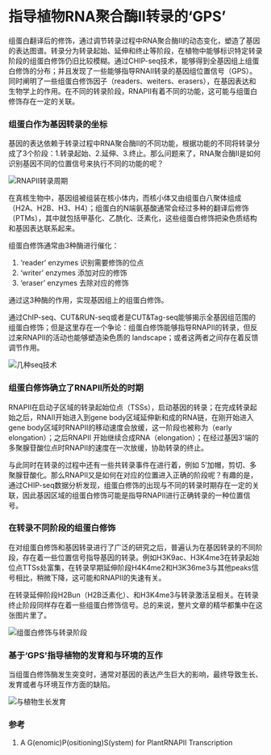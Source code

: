 # 指导植物RNA聚合酶II转录的‘GPS’

组蛋白翻译后的修饰，通过调节转录过程中RNA聚合酶II的动态变化，塑造了基因的表达图谱。转录分为转录起始、延伸和终止等阶段，在植物中能够标识特定转录阶段的组蛋白修饰仍旧比较模糊。通过CHIP-seq技术，能够得到全基因组上组蛋白修饰的分布；并且发现了一些能够指导RNAII转录的基因组位置信号（GPS）。同时阐明了一些组蛋白修饰因子（readers、weiters、erasers），在基因表达和生物学上的作用。在不同的转录阶段，RNAPII有着不同的功能，这可能与组蛋白修饰存在一定的关联。



### 组蛋白作为基因转录的坐标

基因的表达依赖于转录过程中RNA聚合酶II的不同功能，根据功能的不同将转录分成了3个阶段：1.转录起始、2.延伸、3.终止。那么问题来了，RNA聚合酶II是如何识别基因不同的位置信号来执行不同的功能的呢？

![RNAPII转录周期](https://s1.ax1x.com/2020/04/19/JKjSRU.png)

在真核生物中，基因组被组装在核小体内，而核小体又由组蛋白八聚体组成（H2A、H2B、H3、H4）；组蛋白的N端氨基酸通常会经过多种的翻译后修饰（PTMs），其中就包括甲基化、乙酰化、泛素化，这些组蛋白修饰把染色质结构和基因表达联系起来。

组蛋白修饰通常由3种酶进行催化：

1. ‘reader’ enzymes 识别需要修饰的位点
2. ‘writer’ enzymes 添加对应的修饰
3. ‘eraser’ enzymes 去除对应的修饰

通过这3种酶的作用，实现基因组上的组蛋白修饰。

通过ChIP-seq、CUT&RUN-seq或者是CUT&Tag-seq能够揭示全基因组范围的组蛋白修饰；但是这里存在一个争论：组蛋白修饰能够指导RNAPII的转录，但反过来RNAPII的活动也能够塑造染色质的 landscape；或者这两者之间存在着反馈调节作用。

![几种seq技术](https://s1.ax1x.com/2020/04/19/JKXUbR.png)

### 组蛋白修饰确立了RNAPII所处的时期

RNAPII在启动子区域的转录起始位点（TSSs），启动基因的转录；在完成转录起始之后，RNAII开始进入到gene body区域延伸新和成的RNA链，在刚开始进入gene body区域时RNAPII的移动速度会放缓，这一阶段也被称为（early elongation）；之后RNAPII 开始继续合成RNA（elongation）；在经过基因3'端的多聚腺苷酸位点时RNAPII的速度在一次放缓，协助转录的终止。



与此同时在转录的过程中还有一些共转录事件在进行着，例如 5’加帽，剪切、多聚腺苷酸化。那么RNAPII又是如何在对应的位置进入正确的阶段呢？有趣的是，通过CHIP-seq数据分析发现，组蛋白修饰的出现与不同的转录时期存在一定的关联，因此基因区域的组蛋白修饰可能是指导RNAPII进行正确转录的一种位置信号。



### 在转录不同阶段的组蛋白修饰

在对组蛋白修饰和基因转录进行了广泛的研究之后，普遍认为在基因转录的不同阶段，存在着一些位置信号指导基因的转录。例如H3K9ac、H3K4me3在转录起始位点TTSs处富集，在转录早期延伸阶段H4K4me2和H3K36me3与其他peaks信号相比，稍微下降，这可能和RNAPII的失速有关。

在转录延伸阶段H2Bun（H2B泛素化）、和H3K4me3与转录激活呈相关。在转录终止阶段同样存在着一些组蛋白修饰信号。总的来说，整片文章的精华都集中在这张图片里了。

![组蛋白修饰与转录阶段](https://s1.ax1x.com/2020/04/19/JKXVgg.png)



### 基于‘GPS'指导植物的发育和与环境的互作



当组蛋白修饰酶发生突变时，通常对基因的表达产生巨大的影响，最终导致生长、发育或者与环境互作方面的缺陷。

![与植物生长发育](https://s1.ax1x.com/2020/04/19/JKXiUP.png)

### 参考

1.   A G(enomic)P(ositioning)S(ystem) for PlantRNAPII Transcription  